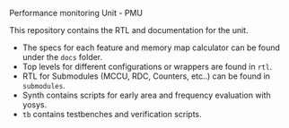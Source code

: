 Performance monitoring Unit - PMU

This repository contains the RTL and documentation for the unit. 


*  The specs for each feature and memory map calculator can be found under the ```docs``` folder.
*  Top levels for different configurations or wrappers are found in ```rtl```.
*  RTL for Submodules (MCCU, RDC, Counters, etc..) can be found in ```submodules```.
*  Synth contains scripts for early area and frequency evaluation with yosys.
*  ```tb``` contains testbenches and verification scripts.
